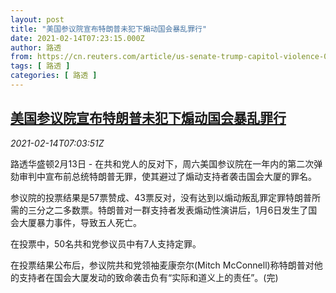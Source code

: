 ```yaml
---
layout: post
title: "美国参议院宣布特朗普未犯下煽动国会暴乱罪行"
date: 2021-02-14T07:23:15.000Z
author: 路透
from: https://cn.reuters.com/article/us-senate-trump-capitol-violence-0214-idCNKBS2AE05M
tags: [ 路透 ]
categories: [ 路透 ]
---
```

<!--1613287395000-->
[美国参议院宣布特朗普未犯下煽动国会暴乱罪行](https://cn.reuters.com/article/us-senate-trump-capitol-violence-0214-idCNKBS2AE05M)
------

<div>
<div><i>2021-02-14T07:03:51Z</i></div><p>路透华盛顿2月13日 - 在共和党人的反对下，周六美国参议院在一年内的第二次弹劾审判中宣布前总统特朗普无罪，使其避过了煽动支持者袭击国会大厦的罪名。</p><p>参议院的投票结果是57票赞成、43票反对，没有达到以煽动叛乱罪定罪特朗普所需的三分之二多数票。特朗普对一群支持者发表煽动性演讲后，1月6日发生了国会大厦暴力事件，导致五人死亡。</p><p>在投票中，50名共和党参议员中有7人支持定罪。</p><p>在投票结果公布后，参议院共和党领袖麦康奈尔(Mitch McConnell)称特朗普对他的支持者在国会大厦发动的致命袭击负有“实际和道义上的责任”。(完)</p>
</div>
